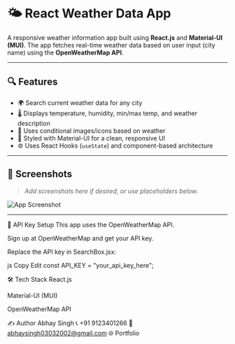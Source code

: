 # 🌤️ React Weather Data App

A responsive weather information app built using **React.js** and **Material-UI (MUI)**. The app fetches real-time weather data based on user input (city name) using the **OpenWeatherMap API**.

---

## 🔍 Features

- 🌍 Search current weather data for any city
- 🌡️ Displays temperature, humidity, min/max temp, and weather description
- 🧠 Uses conditional images/icons based on weather
- 🎨 Styled with Material-UI for a clean, responsive UI
- ⚙️ Uses React Hooks (`useState`) and component-based architecture

---

## 📸 Screenshots

> _Add screenshots here if desired, or use placeholders below._

![App Screenshot](https://via.placeholder.com/800x400)

---


🔑 API Key Setup
This app uses the OpenWeatherMap API.

Sign up at OpenWeatherMap and get your API key.

Replace the API key in SearchBox.jsx:

js
Copy
Edit
const API_KEY = "your_api_key_here";

🛠️ Tech Stack
React.js

Material-UI (MUI)

OpenWeatherMap API

✍️ Author
Abhay Singh
📞 +91 9123401266
📧 abhaysingh03032002@gmail.com
🌐 Portfolio


